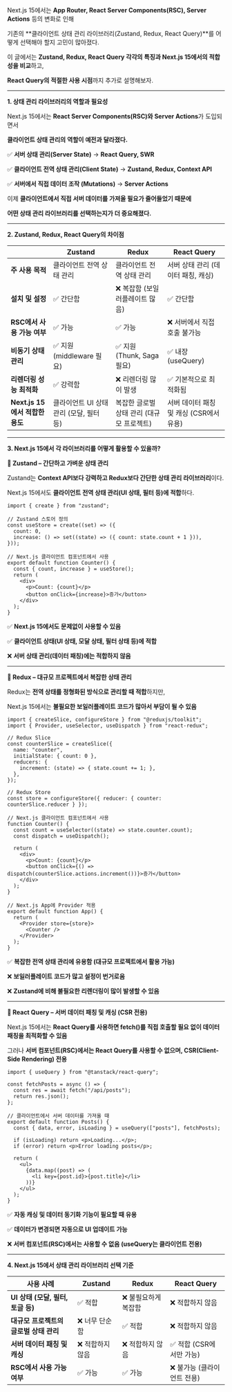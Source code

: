Next.js 15에서는 **App Router, React Server Components(RSC), Server Actions** 등의 변화로 인해

기존의 **클라이언트 상태 관리 라이브러리(Zustand, Redux, React Query)**를 어떻게 선택해야 할지 고민이 많아졌다.

  

이 글에서는 **Zustand, Redux, React Query 각각의 특징과 Next.js 15에서의 적합성을 비교**하고,

**React Query의 적절한 사용 시점**까지 추가로 설명해보자.

---

**1. 상태 관리 라이브러리의 역할과 필요성**

  

Next.js 15에서는 **React Server Components(RSC)와 Server Actions**가 도입되면서

**클라이언트 상태 관리의 역할이 예전과 달라졌다.**

  

✅ **서버 상태 관리(Server State)** → **React Query, SWR**

✅ **클라이언트 전역 상태 관리(Client State)** → **Zustand, Redux, Context API**

✅ **서버에서 직접 데이터 조작 (Mutations)** → **Server Actions**

  

이제 **클라이언트에서 직접 서버 데이터를 가져올 필요가 줄어들었기 때문에**

**어떤 상태 관리 라이브러리를 선택하는지가 더 중요해졌다.**

---

**2. Zustand, Redux, React Query의 차이점**

| |**Zustand**|**Redux**|**React Query**|
|---|---|---|---|
|**주 사용 목적**|클라이언트 전역 상태 관리|클라이언트 전역 상태 관리|서버 상태 관리 (데이터 패칭, 캐싱)|
|**설치 및 설정**|✅ 간단함|❌ 복잡함 (보일러플레이트 많음)|✅ 간단함|
|**RSC에서 사용 가능 여부**|✅ 가능|✅ 가능|❌ 서버에서 직접 호출 불가능|
|**비동기 상태 관리**|✅ 지원 (middleware 필요)|✅ 지원 (Thunk, Saga 필요)|✅ 내장 (useQuery)|
|**리렌더링 성능 최적화**|✅ 강력함|❌ 리렌더링 많이 발생|✅ 기본적으로 최적화됨|
|**Next.js 15에서 적합한 용도**|클라이언트 UI 상태 관리 (모달, 필터 등)|복잡한 글로벌 상태 관리 (대규모 프로젝트)|서버 데이터 패칭 및 캐싱 (CSR에서 유용)|
  

---

**3. Next.js 15에서 각 라이브러리를 어떻게 활용할 수 있을까?**

  

**📌 Zustand – 간단하고 가벼운 상태 관리**

  

Zustand는 **Context API보다 강력하고 Redux보다 간단한 상태 관리 라이브러리**이다.

Next.js 15에서도 **클라이언트 전역 상태 관리(UI 상태, 필터 등)에 적합**하다.

```
import { create } from "zustand";

// Zustand 스토어 정의
const useStore = create((set) => ({
  count: 0,
  increase: () => set((state) => ({ count: state.count + 1 })),
}));

// Next.js 클라이언트 컴포넌트에서 사용
export default function Counter() {
  const { count, increase } = useStore();
  return (
    <div>
      <p>Count: {count}</p>
      <button onClick={increase}>증가</button>
    </div>
  );
}
```

✅ **Next.js 15에서도 문제없이 사용할 수 있음**

✅ **클라이언트 상태(UI 상태, 모달 상태, 필터 상태 등)에 적합**

❌ **서버 상태 관리(데이터 패칭)에는 적합하지 않음**

---

**📌 Redux – 대규모 프로젝트에서 복잡한 상태 관리**

  

Redux는 **전역 상태를 정형화된 방식으로 관리할 때 적합**하지만,

Next.js 15에서는 **불필요한 보일러플레이트 코드가 많아서 부담이 될 수 있음**

```
import { createSlice, configureStore } from "@reduxjs/toolkit";
import { Provider, useSelector, useDispatch } from "react-redux";

// Redux Slice
const counterSlice = createSlice({
  name: "counter",
  initialState: { count: 0 },
  reducers: {
    increment: (state) => { state.count += 1; },
  },
});

// Redux Store
const store = configureStore({ reducer: { counter: counterSlice.reducer } });

// Next.js 클라이언트 컴포넌트에서 사용
function Counter() {
  const count = useSelector((state) => state.counter.count);
  const dispatch = useDispatch();

  return (
    <div>
      <p>Count: {count}</p>
      <button onClick={() => dispatch(counterSlice.actions.increment())}>증가</button>
    </div>
  );
}

// Next.js App에 Provider 적용
export default function App() {
  return (
    <Provider store={store}>
      <Counter />
    </Provider>
  );
}
```

✅ **복잡한 전역 상태 관리에 유용함 (대규모 프로젝트에서 활용 가능)**

❌ **보일러플레이트 코드가 많고 설정이 번거로움**

❌ **Zustand에 비해 불필요한 리렌더링이 많이 발생할 수 있음**

---

**📌 React Query – 서버 데이터 패칭 및 캐싱 (CSR 전용)**

  

Next.js 15에서는 **React Query를 사용하면 fetch()를 직접 호출할 필요 없이 데이터 패칭을 최적화할 수 있음**

그러나 **서버 컴포넌트(RSC)에서는 React Query를 사용할 수 없으며, CSR(Client-Side Rendering) 전용**

```
import { useQuery } from "@tanstack/react-query";

const fetchPosts = async () => {
  const res = await fetch("/api/posts");
  return res.json();
};

// 클라이언트에서 서버 데이터를 가져올 때
export default function Posts() {
  const { data, error, isLoading } = useQuery(["posts"], fetchPosts);

  if (isLoading) return <p>Loading...</p>;
  if (error) return <p>Error loading posts</p>;

  return (
    <ul>
      {data.map((post) => (
        <li key={post.id}>{post.title}</li>
      ))}
    </ul>
  );
}
```

✅ **자동 캐싱 및 데이터 동기화 기능이 필요할 때 유용**

✅ **데이터가 변경되면 자동으로 UI 업데이트 가능**

❌ **서버 컴포넌트(RSC)에서는 사용할 수 없음 (useQuery는 클라이언트 전용)**

---

**4. Next.js 15에서 상태 관리 라이브러리 선택 기준**

|**사용 사례**|**Zustand**|**Redux**|**React Query**|
|---|---|---|---|
|**UI 상태 (모달, 필터, 토글 등)**|✅ 적합|❌ 불필요하게 복잡함|❌ 적합하지 않음|
|**대규모 프로젝트의 글로벌 상태 관리**|❌ 너무 단순함|✅ 적합|❌ 적합하지 않음|
|**서버 데이터 패칭 및 캐싱**|❌ 적합하지 않음|❌ 적합하지 않음|✅ 적합 (CSR에서만 가능)|
|**RSC에서 사용 가능 여부**|✅ 가능|✅ 가능|❌ 불가능 (클라이언트 전용)|

